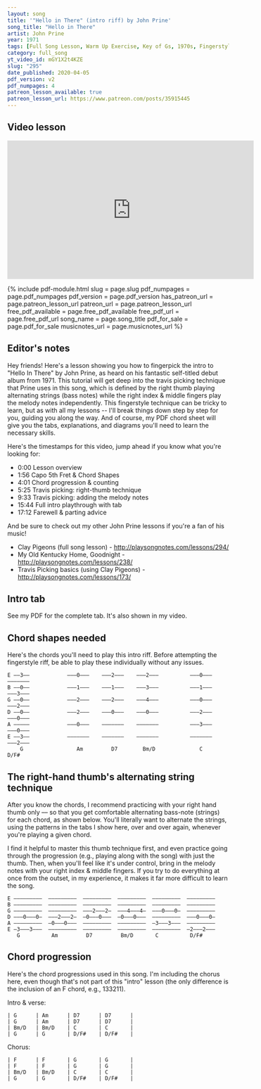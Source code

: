 ```yaml
---
layout: song
title: '"Hello in There" (intro riff) by John Prine'
song_title: "Hello in There"
artist: John Prine
year: 1971
tags: [Full Song Lesson, Warm Up Exercise, Key of Gs, 1970s, Fingerstyle, Travis Picking, Country]
category: full_song
yt_video_id: mGY1X2t4KZE
slug: "295"
date_published: 2020-04-05
pdf_version: v2
pdf_numpages: 4
patreon_lesson_available: true
patreon_lesson_url: https://www.patreon.com/posts/35915445
---
```


## Video lesson

<!-- Coming soon... -->

<iframe width="560" height="315" src="https://www.youtube.com/embed/mGY1X2t4KZE" frameborder="0" allow="accelerometer; autoplay; encrypted-media; gyroscope; picture-in-picture" allowfullscreen></iframe>

{% include pdf-module.html slug = page.slug pdf_numpages = page.pdf_numpages pdf_version = page.pdf_version has_patreon_url = page.patreon_lesson_url patreon_url = page.patreon_lesson_url free_pdf_available = page.free_pdf_available free_pdf_url = page.free_pdf_url song_name = page.song_title pdf_for_sale = page.pdf_for_sale musicnotes_url = page.musicnotes_url %}

## Editor's notes

Hey friends! Here's a lesson showing you how to fingerpick the intro to "Hello In There" by John Prine, as heard on his fantastic self-titled debut album from 1971. This tutorial will get deep into the travis picking technique that Prine uses in this song, which is defined by the right thumb playing alternating strings (bass notes) while the right index & middle fingers play the melody notes independently. This fingerstyle technique can be tricky to learn, but as with all my lessons -- I'll break things down step by step for you, guiding you along the way. And of course, my PDF chord sheet will give you the tabs, explanations, and diagrams you'll need to learn the necessary skills.

Here's the timestamps for this video, jump ahead if you know what you're looking for:

- 0:00 Lesson overview
- 1:56 Capo 5th Fret & Chord Shapes
- 4:01 Chord progression & counting
- 5:25 Travis picking: right-thumb technique
- 9:33 Travis picking: adding the melody notes
- 15:44 Full intro playthrough with tab
- 17:12 Farewell & parting advice

And be sure to check out my other John Prine lessons if you're a fan of his music!

- Clay Pigeons (full song lesson) - http://playsongnotes.com/lessons/294/
- My Old Kentucky Home, Goodnight - http://playsongnotes.com/lessons/238/
- Travis Picking basics (using Clay Pigeons) - http://playsongnotes.com/lessons/173/

## Intro tab

See my PDF for the complete tab. It's also shown in my video.

## Chord shapes needed

Here's the chords you'll need to play this intro riff. Before attempting the fingerstyle riff, be able to play these individually without any issues.

    E ––3––            –––0–––    –––2–––    –––2–––          –––0–––    –––––––
    B ––0––            –––1–––    –––1–––    –––3–––          –––1–––    –––3–––
    G ––0––            –––2–––    –––2–––    –––4–––          –––0–––    –––2–––
    D ––0––            –––2–––    –––0–––    –––0–––          –––2–––    –––0–––
    A –––––            –––0–––    –––––––    –––––––          –––3–––    –––0–––
    E ––3––            –––––––    –––––––    –––––––          –––––––    –––2–––
        G                 Am         D7        Bm/D              C         D/F#

## The right-hand thumb's alternating string technique

After you know the chords, I recommend practicing with your right hand thumb only –– so that you get comfortable alternating bass-note (strings) for each chord, as shown below. You'll literally want to alternate the strings, using the patterns in the tabs I show here, over and over again, whenever you're playing a given chord.

I find it helpful to master this thumb technique first, and even practice going through the progression (e.g., playing along with the song) with just the thumb. Then, when you'll feel like it's under control, bring in the melody notes with your right index & middle fingers. If you try to do everything at once from the outset, in my experience, it makes it far more difficult to learn the song.

    E –––––––––  –––––––––  –––––––––  –––––––––  –––––––––  –––––––––
    B –––––––––  –––––––––  –––––––––  –––––––––  –––––––––  –––––––––
    G –––––––––  –––––––––  –––2–––2–  –––4–––4–  –––0–––0–  –––––––––
    D –––0–––0–  –––2–––2–  –0–––0–––  –0–––0–––  –––––––––  –––0–––0–
    A –––––––––  –0–––0–––  –––––––––  –––––––––  –3–––3–––  –––––––––
    E –3–––3–––  –––––––––  –––––––––  –––––––––  –––––––––  –2–––2–––
       G          Am         D7         Bm/D       C          D/F#

## Chord progression

Here's the chord progressions used in this song. I'm including the chorus here, even though that's not part of this "intro" lesson (the only difference is the inclusion of an F chord, e.g., 133211).

Intro & verse:

    | G      | Am      | D7      | D7      |
    | G      | Am      | D7      | D7      |
    | Bm/D   | Bm/D    | C       | C       |
    | G      | G       | D/F#    | D/F#    |

Chorus:

    | F      | F       | G       | G       |
    | F      | F       | G       | G       |
    | Bm/D   | Bm/D    | C       | C       |
    | G      | G       | D/F#    | D/F#    |
